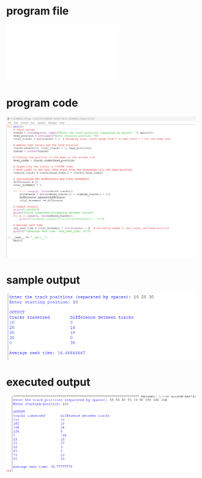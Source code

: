 # program file
![program_file](C-SCAN(DS)_528.py)

# program code
![program_code](C-SCAN(DS)_code_528.png)

# sample output
![sample_output](C-SCAN(DS)_IO_528.png)

# executed output
![executed_output](C-SCAN(DS)_EO_528.png)
